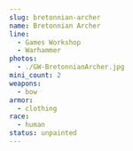 ```yaml
---
slug: bretonnian-archer
name: Bretonnian Archer
line:
  - Games Workshop
  - Warhammer
photos:
  - ./GW-BretonnianArcher.jpg
mini_count: 2
weapons:
  - bow
armor:
  - clothing
race:
  - human
status: unpainted
---
```

